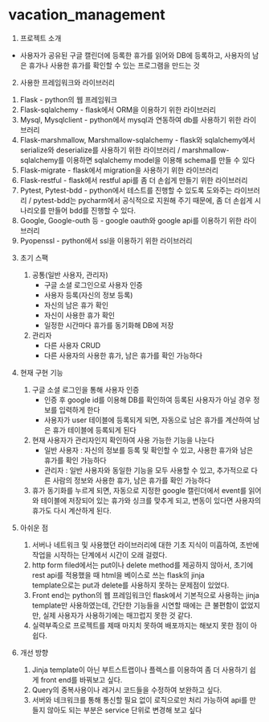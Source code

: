 # vacation_management

1)	프로젝트 소개
- 사용자가 공유된 구글 캘린더에 등록한 휴가를 읽어와 DB에 등록하고, 
  사용자의 남은 휴가나 사용한 휴가를 확인할 수 있는 프로그램을 만드는 것

2)	사용한 프레임워크와 라이브러리
  1.	Flask
      - python의 웹 프레임워크
  2.	Flask-sqlalchemy 
     - flask에서 ORM을 이용하기 위한 라이브러리
  3.	Mysql, Mysqlclient 
      - python에서 mysql과 연동하여 db를 사용하기 위한 라이브러리
  4.	Flask-marshmallow, Marshmallow-sqlalchemy 
      - flask와 sqlalchemy에서 serialize와 deserialize를 사용하기 위한 라이브러리 / marshmallow-sqlalchemy를 이용하면 sqlalchemy model을 
        이용해 schema를 만들 수 있다
  5.	Flask-migrate 
      - flask에서 migration을 사용하기 위한 라이브러리
  6.	Flask-restful 
      - flask에서 restful api를 좀 더 손쉽게 만들기 위한 라이브러리
  7.	Pytest, Pytest-bdd 
      - python에서 테스트를 진행할 수 있도록 도와주는 라이브러리 / pytest-bdd는 pycharm에서 공식적으로 지원해
        주기 때문에, 좀 더 손쉽게 시나리오를 만들어 bdd를 진행할 수 있다.
  8.	Google, Google-outh 등 
      - google oauth와 google api를 이용하기 위한 라이브러리
  9.	Pyopenssl
      - python에서 ssl을 이용하기 위한 라이브러리

3)	초기 스팩
    1.	공통(일반 사용자, 관리자)
        - 구글 소셜 로그인으로 사용자 인증
        - 사용자 등록(자신의 정보 등록)
        - 자신의 남은 휴가 확인
        - 자신이 사용한 휴가 확인
        - 일정한 시간마다 휴가를 동기화해 DB에 저장
    2.	관리자
        - 다른 사용자 CRUD
        - 다른 사용자의 사용한 휴가, 남은 휴가를 확인 가능하다

4)	현재 구현 기능
    1.	구글 소셜 로그인을 통해 사용자 인증 
        - 인증 후 google id를 이용해 DB를 확인하여 등록된 사용자가 아닐 경우 정보를 입력하게 한다
        - 사용자가 user 테이블에 등록되게 되면, 자동으로 남은 휴가를 계산하여 남은 휴가 테이블에 등록되게 된다
    2.	현재 사용자가 관리자인지 확인하여 사용 가능한 기능을 나눈다
        - 일반 사용자 : 자신의 정보를 등록 및 확인할 수 있고, 사용한 휴가와 남은 휴가를 확인 가능하다
        - 관리자 : 일반 사용자와 동일한 기능을 모두 사용할 수 있고, 추가적으로 다른 사람의 정보와 사용한 휴가, 
                  남은 휴가를 확인 가능하다
    3.  휴가 동기화를 누르게 되면, 자동으로 지정한 google 캘린더에서 event를 읽어와 테이블에 저장되어 있는 휴가와 싱크를 맞추게 되고, 
        변동이 있다면 사용자의 휴가도 다시 계산하게 된다.

5)	아쉬운 점
    1.	서버나 네트워크 및 사용했던 라이브러리에 대한 기초 지식이 미흡하여, 초반에 작업을 시작하는 단계에서 시간이 오래 걸렸다.
    2.	http form filed에서는 put이나 delete method를 제공하지 않아서, 초기에 rest api를 적용했을 때 html을 베이스로 쓰는 flask의 jinja   
        template으로는 put과 delete를 사용하지 못하는 문제점이 있었다.
    3.	Front end는 python의 웹 프레임워크인 flask에서 기본적으로 사용하는 jinja template만 사용하였는데, 간단한 기능들을 시연할 때에는 
        큰 불편함이 없었지만, 실제 사용자가 사용하기에는 매끄럽지 못한 것 같다.
    4.	실력부족으로 프로젝트를 제때 마지치 못하여 배포까지는 해보지 못한 점이 아쉽다.

6)	개선 방향
    1.	Jinja template이 아닌 부트스트랩이나 플렉스를 이용하여 좀 더 사용하기 쉽게 front end를 바꿔보고 싶다.
    2.	Query의 중복사용이나 레거시 코드들을 수정하여 보완하고 싶다.
    3.	서버와 네크워크를 통해 통신할 필요 없이 로직으로만 처리 가능하여 api를 만들지 않아도 되는 부분은 service 단위로 변경해 보고 싶다
